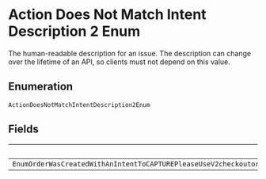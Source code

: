 
# Action Does Not Match Intent Description 2 Enum

The human-readable description for an issue. The description can change over the lifetime of an API, so clients must not depend on this value.

## Enumeration

`ActionDoesNotMatchIntentDescription2Enum`

## Fields

| Name |
|  --- |
| `EnumOrderWasCreatedWithAnIntentToCAPTUREPleaseUseV2checkoutordersorderIdcaptureToCompleteTheTransactionOrAlternatelyCreateAnOrderWithAnIntentOfAUTHORIZE` |

